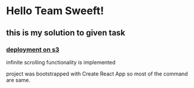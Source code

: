 # Hello Team Sweeft!

## this is my solution to given task

### [deployment on s3](http://sweeft-infinitescroll.s3-website.eu-central-1.amazonaws.com/)


infinite scrolling functionality is implemented 

project was bootstrapped with Create React App so most of the command are same.
